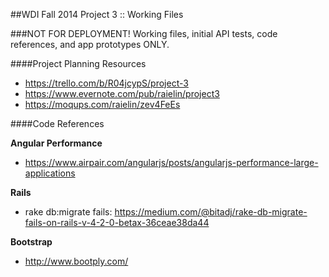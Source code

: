##WDI Fall 2014 Project 3 :: Working Files

###NOT FOR DEPLOYMENT!
Working files, initial API tests, code references, and app prototypes ONLY.

####Project Planning Resources
* https://trello.com/b/R04jcypS/project-3
* https://www.evernote.com/pub/raielin/project3
* https://moqups.com/raielin/zev4FeEs

####Code References

**Angular Performance**
* https://www.airpair.com/angularjs/posts/angularjs-performance-large-applications

**Rails**
* rake db:migrate fails: https://medium.com/@bitadj/rake-db-migrate-fails-on-rails-v-4-2-0-betax-36ceae38da44

**Bootstrap**
* http://www.bootply.com/

